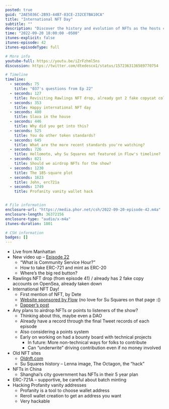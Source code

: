 ```yaml
---
posted: true
guid: "2AE5036C-2B93-44B7-83CE-232CE7BA10CA"
title: "International NFT Day"
subtitle: ""
description: "Discover the history and evolution of NFTs as the hosts celebrate International NFT Day. Learn about the latest token standards and how NFTs could come to China."
time: "2022-09-20 18:00:00 -0500"
itunes-explicit: false
itunes-episode: 42
itunes-episodeType: full

# More info
youtube-full: https://youtu.be/iZrFzhml5ns
discussion: https://twitter.com/dtedesco1/status/1572363136589770754

# Timeline
timeline:
  - seconds: 75
    title: "037's questions from Ep 22"
  - seconds: 127
    title: Revisiting Rawlings NFT drop, already got 2 fake copycat collections!
  - seconds: 353
    title: Happy international NFT day
  - seconds: 400
    title: Slava in the house
  - seconds: 446
    title: Why did you get into this?
  - seconds: 525
    title: You do other token standards?
  - seconds: 645
    title: What are the more recent standards you're watching?
  - seconds: 726
    title: Hellomoto, why Su Squares not featured in Flow's timeline?
  - seconds: 821
    title: Should we airdrop NFTs for the show?
  - seconds: 1230
    title: The 185-square plot
  - seconds: 1623
    title: John, erc721a
  - seconds: 1749
    title: Profanity vanity wallet hack


# File information
enclosure-url: "https://media.phor.net/csh/2022-09-20-episode-42.m4a"
enclosure-length: 36372156
enclosure-type: "audio/x-m4a"
itunes-duration: 1801

# CSH information
badges: []
---
```

<!--end of quick notes-->

- Live from Manhattan
- New video up – [Episode 22](https://www.youtube.com/watch?v=VcdSG47I3zk)
  - “What is Community Service Hour?”
  - How to take ERC-721 and mint as ERC-20
  - Where’s the big red button?
- Rawlings NFT drop (from episode 41) / already has 2 fake copy accounts on OpenSea, already taken down
- International NFT Day!
  - First mention of NFT, by Dete
  - [Website sponsored by Flow](https://www.internationalnftday.org) (no love for Su Squares on that page :()
  - [Dapper’s post](https://www.dapperlabs.com/newsroom/get-ready-to-celebrate-nft-day-on-september-20)
- Any plans to airdrop NFTs or points to listeners of the show?
  - Thinking about this, maybe even a DAO
  - Already have a record through the final Tweet records of each episode
  - Also considering a points system
  - Early on working on had a bounty board with technical projects
    - In future: More non-technical ways for folks to contribute
    - Can “underwrite” driving contribution even if no money involved
- Old NFT sites
  - [Oldnft.com](https://www.oldnft.com)
  - Su Squares history – Lenna image, The Octagon, the “hack”
- NFTs in China
  - Shanghai’s city government has NFTs in their 5 year plan
- ERC-721A – supportive, be careful about batch minting
- Hacking Profanity vanity addresses
  - Profanity is a tool to choose wallet address
  - Reroll wallet creation to get an address you want
  - Very hackable